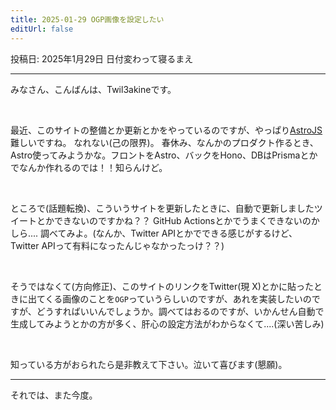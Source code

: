 ```yaml
---
title: 2025-01-29 OGP画像を設定したい
editUrl: false
---
```


投稿日: 2025年1月29日 日付変わって寝るまえ

***

みなさん、こんばんは、Twil3akineです。

<br>

最近、このサイトの整備とか更新とかをやっているのですが、やっぱり[AstroJS](https://docs.astro.build/en/getting-started/)難しいですね。
なれない(己の限界)。
春休み、なんかのプロダクト作るとき、Astro使ってみようかな。フロントをAstro、バックをHono、DBはPrismaとかでなんか作れるのでは！！知らんけど。

<br>

ところで(話題転換)、こういうサイトを更新したときに、自動で更新しましたツイートとかできないのですかね？？
GitHub Actionsとかでうまくできないのかしら....
調べてみよ。(なんか、Twitter APIとかでできる感じがするけど、Twitter APIって有料になったんじゃなかったっけ？？)

<br>

そうではなくて(方向修正)、このサイトのリンクをTwitter(現 X)とかに貼ったときに出てくる画像のことを`OGP`っていうらしいのですが、あれを実装したいのですが、どうすればいいんでしょうか。調べてはおるのですが、いかんせん自動で生成してみようとかの方が多く、肝心の設定方法がわからなくて....(深い苦しみ)

<br>

知っている方がおられたら是非教えて下さい。泣いて喜びます(懇願)。

***

それでは、また今度。
